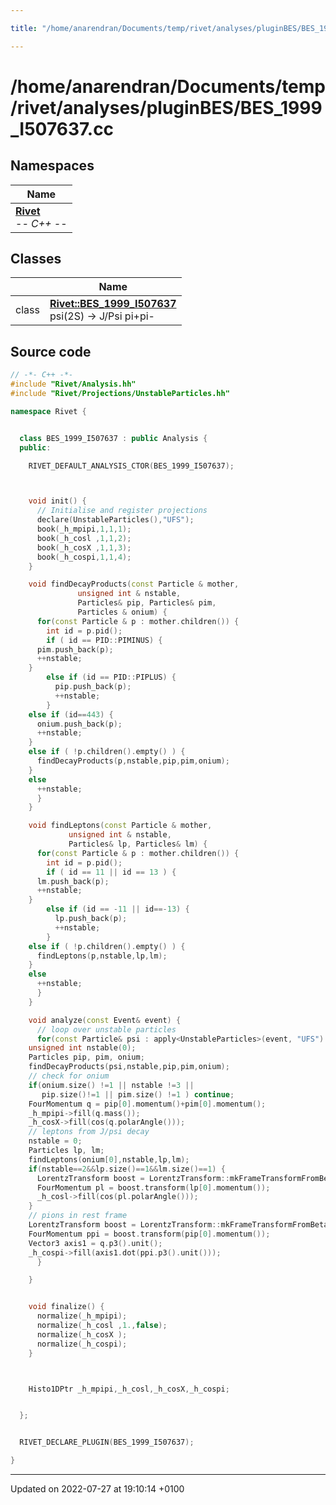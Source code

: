 ```yaml
---

title: "/home/anarendran/Documents/temp/rivet/analyses/pluginBES/BES_1999_I507637.cc"

---
```


# /home/anarendran/Documents/temp/rivet/analyses/pluginBES/BES_1999_I507637.cc



## Namespaces

| Name           |
| -------------- |
| **[Rivet](http://example.org/namespaces/namespacerivet/)** <br>-*- C++ -*-  |

## Classes

|                | Name           |
| -------------- | -------------- |
| class | **[Rivet::BES_1999_I507637](http://example.org/classes/classrivet_1_1bes__1999__i507637/)** <br>psi(2S) -> J/Psi pi+pi-  |




## Source code

```cpp
// -*- C++ -*-
#include "Rivet/Analysis.hh"
#include "Rivet/Projections/UnstableParticles.hh"

namespace Rivet {


  class BES_1999_I507637 : public Analysis {
  public:

    RIVET_DEFAULT_ANALYSIS_CTOR(BES_1999_I507637);



    void init() {
      // Initialise and register projections
      declare(UnstableParticles(),"UFS");
      book(_h_mpipi,1,1,1);
      book(_h_cosl ,1,1,2);
      book(_h_cosX ,1,1,3);
      book(_h_cospi,1,1,4);
    }

    void findDecayProducts(const Particle & mother,
               unsigned int & nstable,
               Particles& pip, Particles& pim,
               Particles & onium) {
      for(const Particle & p : mother.children()) {
        int id = p.pid();
        if ( id == PID::PIMINUS) {
      pim.push_back(p);
      ++nstable;
    }
        else if (id == PID::PIPLUS) {
          pip.push_back(p);
          ++nstable;
        }
    else if (id==443) {
      onium.push_back(p);
      ++nstable;
    }
    else if ( !p.children().empty() ) {
      findDecayProducts(p,nstable,pip,pim,onium);
    }
    else
      ++nstable;
      }
    }

    void findLeptons(const Particle & mother,
             unsigned int & nstable,
             Particles& lp, Particles& lm) {
      for(const Particle & p : mother.children()) {
        int id = p.pid();
        if ( id == 11 || id == 13 ) {
      lm.push_back(p);
      ++nstable;
    }
        else if (id == -11 || id==-13) {
          lp.push_back(p);
          ++nstable;
        }
    else if ( !p.children().empty() ) {
      findLeptons(p,nstable,lp,lm);
    }
    else
      ++nstable;
      }
    }

    void analyze(const Event& event) {
      // loop over unstable particles
      for(const Particle& psi : apply<UnstableParticles>(event, "UFS").particles(Cuts::pid==100443)) {
    unsigned int nstable(0);
    Particles pip, pim, onium;
    findDecayProducts(psi,nstable,pip,pim,onium);
    // check for onium
    if(onium.size() !=1 || nstable !=3 ||
       pip.size()!=1 || pim.size() !=1 ) continue;
    FourMomentum q = pip[0].momentum()+pim[0].momentum();
    _h_mpipi->fill(q.mass());
    _h_cosX->fill(cos(q.polarAngle()));
    // leptons from J/psi decay
    nstable = 0;
    Particles lp, lm;
    findLeptons(onium[0],nstable,lp,lm);
    if(nstable==2&&lp.size()==1&&lm.size()==1) {
      LorentzTransform boost = LorentzTransform::mkFrameTransformFromBeta(onium[0].momentum().betaVec());
      FourMomentum pl = boost.transform(lp[0].momentum());
      _h_cosl->fill(cos(pl.polarAngle()));
    }
    // pions in rest frame
    LorentzTransform boost = LorentzTransform::mkFrameTransformFromBeta(q.betaVec());
    FourMomentum ppi = boost.transform(pip[0].momentum());
    Vector3 axis1 = q.p3().unit();
    _h_cospi->fill(axis1.dot(ppi.p3().unit()));
      }

    }


    void finalize() {
      normalize(_h_mpipi);
      normalize(_h_cosl ,1.,false);
      normalize(_h_cosX );
      normalize(_h_cospi);
    }



    Histo1DPtr _h_mpipi,_h_cosl,_h_cosX,_h_cospi;


  };


  RIVET_DECLARE_PLUGIN(BES_1999_I507637);

}
```


-------------------------------

Updated on 2022-07-27 at 19:10:14 +0100
